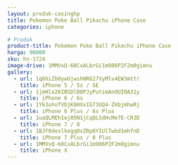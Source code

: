 ```yaml
---
layout: produk-casinghp
title: Pokemon Poke Ball Pikachu iPhone Case
categories: iphone

# Produk
product-title: Pokemon Poke Ball Pikachu iPhone Case
harga: 90000
sku: hn-1724
image-drive: 1MMVxQ-60CxALbrGi1m906P2F2m0gimnu
gallery:
  - url: 1q6hiZb0ywUjwshNR627VyMlv4EW3mttr
    title: iPhone 5 / 5s / SE
  - url: 1jmHlo26IBSDlB8PJyPutimAnOUIOA31y
    title: iPhone 6 / 6s
  - url: 1Yk3ohoTVDjK8HXxIG73UQ4-ZkbjmhwRj
    title: iPhone 6 Plus / 6s Plus
  - url: 1uaQLMEhIej85N1jCqQLSdHcMe7E-CR3D
    title: iPhone 7 / 8
  - url: 1BJF0dexlkegq0xZRp0YIUlTwbd1mhfnD
    title: iPhone 7 Plus / 8 Plus
  - url: 1MMVxQ-60CxALbrGi1m906P2F2m0gimnu
    title: iPhone X
---
```

